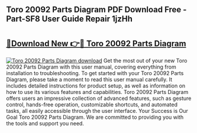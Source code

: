 ## Toro 20092 Parts Diagram PDF Download Free - Part-SF8 User Guide Repair 1jzHh

# <h2><a href="http://dfog1v.blite.top/?on=Toro+20092+Parts+Diagram">🔗Download New 👉🔴 Toro 20092 Parts Diagram</a></h2>

[![Toro 20092 Parts Diagram download](https://i.imgur.com/lujVjoI.png)](http://dfog1v.blite.top/?on=Toro+20092+Parts+Diagram)
Get the most out of your new Toro 20092 Parts Diagram with this user manual, covering everything from installation to troubleshooting. To get started with your Toro 20092 Parts Diagram, please take a moment to read this user manual carefully. It includes detailed instructions for product setup, as well as information on how to use its various features and capabilities. Toro 20092 Parts Diagram offers users an impressive collection of advanced features, such as gesture control, hands-free operation, customizable shortcuts, and automated tasks, all easily accessible through the user interface. Your Success is Our Goal Toro 20092 Parts Diagram. We are committed to providing you with the tools and support you need.
